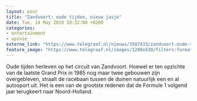 ```yaml
---
layout: post
title: "Zandvoort: oude tijden, nieuw jasje"
date: Tue, 14 May 2019 19:32:00 +0200
categories: 
- entertainment 
- opinie 
externe_link: "https://www.telegraaf.nl/nieuws/3587433/zandvoort-oude-tijden-nieuw-jasje"
feature_image: "https://www.telegraaf.nl/images/1200x630/filters:format(jpeg):quality(80)/cdn-kiosk-api.telegraaf.nl/8775e67e-766e-11e9-ad86-0218eaf05005.png"
---
```


<p class="intro">Oude tijden herleven op het circuit van Zandvoort. Hoewel er ten opzichte van de laatste Grand Prix in 1985 nog maar twee gebouwen zijn overgebleven, straalt de racebaan tussen de duinen natuurlijk een en al autosport uit. Het is een van de grootste redenen dat de Formule 1 volgend jaar terugkeert naar Noord-Holland.</p>
